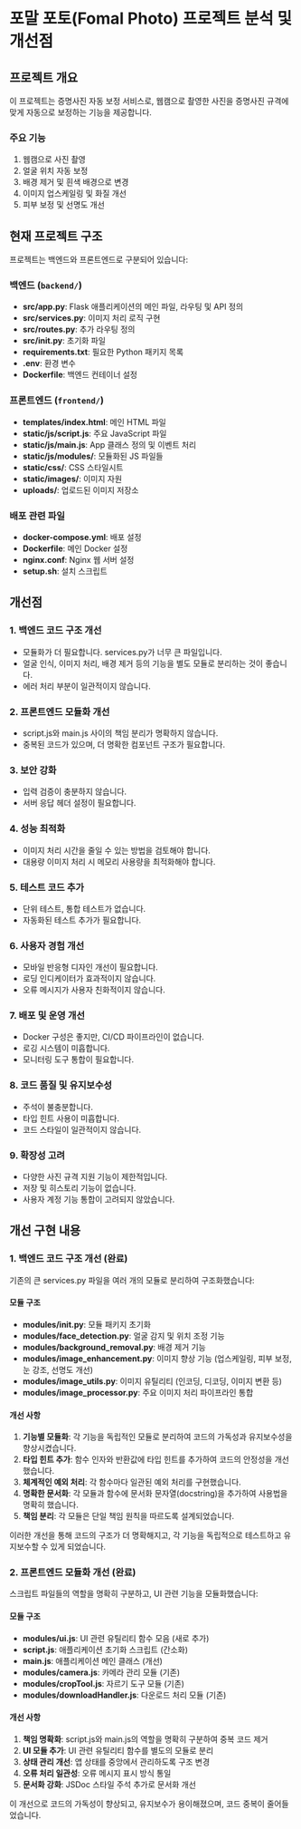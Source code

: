 # 포말 포토(Fomal Photo) 프로젝트 분석 및 개선점

## 프로젝트 개요
이 프로젝트는 증명사진 자동 보정 서비스로, 웹캠으로 촬영한 사진을 증명사진 규격에 맞게 자동으로 보정하는 기능을 제공합니다.

### 주요 기능
1. 웹캠으로 사진 촬영
2. 얼굴 위치 자동 보정
3. 배경 제거 및 흰색 배경으로 변경
4. 이미지 업스케일링 및 화질 개선
5. 피부 보정 및 선명도 개선

## 현재 프로젝트 구조
프로젝트는 백엔드와 프론트엔드로 구분되어 있습니다:

### 백엔드 (`backend/`)
- **src/app.py**: Flask 애플리케이션의 메인 파일, 라우팅 및 API 정의
- **src/services.py**: 이미지 처리 로직 구현
- **src/routes.py**: 추가 라우팅 정의
- **src/__init__.py**: 초기화 파일
- **requirements.txt**: 필요한 Python 패키지 목록
- **.env**: 환경 변수
- **Dockerfile**: 백엔드 컨테이너 설정

### 프론트엔드 (`frontend/`)
- **templates/index.html**: 메인 HTML 파일
- **static/js/script.js**: 주요 JavaScript 파일
- **static/js/main.js**: App 클래스 정의 및 이벤트 처리
- **static/js/modules/**: 모듈화된 JS 파일들
- **static/css/**: CSS 스타일시트
- **static/images/**: 이미지 자원
- **uploads/**: 업로드된 이미지 저장소

### 배포 관련 파일
- **docker-compose.yml**: 배포 설정
- **Dockerfile**: 메인 Docker 설정
- **nginx.conf**: Nginx 웹 서버 설정
- **setup.sh**: 설치 스크립트

## 개선점

### 1. 백엔드 코드 구조 개선
- 모듈화가 더 필요합니다. services.py가 너무 큰 파일입니다.
- 얼굴 인식, 이미지 처리, 배경 제거 등의 기능을 별도 모듈로 분리하는 것이 좋습니다.
- 에러 처리 부분이 일관적이지 않습니다.

### 2. 프론트엔드 모듈화 개선
- script.js와 main.js 사이의 책임 분리가 명확하지 않습니다.
- 중복된 코드가 있으며, 더 명확한 컴포넌트 구조가 필요합니다.

### 3. 보안 강화
- 입력 검증이 충분하지 않습니다.
- 서버 응답 헤더 설정이 필요합니다.

### 4. 성능 최적화
- 이미지 처리 시간을 줄일 수 있는 방법을 검토해야 합니다.
- 대용량 이미지 처리 시 메모리 사용량을 최적화해야 합니다.

### 5. 테스트 코드 추가
- 단위 테스트, 통합 테스트가 없습니다.
- 자동화된 테스트 추가가 필요합니다.

### 6. 사용자 경험 개선
- 모바일 반응형 디자인 개선이 필요합니다.
- 로딩 인디케이터가 효과적이지 않습니다.
- 오류 메시지가 사용자 친화적이지 않습니다.

### 7. 배포 및 운영 개선
- Docker 구성은 좋지만, CI/CD 파이프라인이 없습니다.
- 로깅 시스템이 미흡합니다.
- 모니터링 도구 통합이 필요합니다.

### 8. 코드 품질 및 유지보수성
- 주석이 불충분합니다.
- 타입 힌트 사용이 미흡합니다.
- 코드 스타일이 일관적이지 않습니다.

### 9. 확장성 고려
- 다양한 사진 규격 지원 기능이 제한적입니다.
- 저장 및 히스토리 기능이 없습니다.
- 사용자 계정 기능 통합이 고려되지 않았습니다.

## 개선 구현 내용

### 1. 백엔드 코드 구조 개선 (완료)

기존의 큰 services.py 파일을 여러 개의 모듈로 분리하여 구조화했습니다:

#### 모듈 구조
- **modules/__init__.py**: 모듈 패키지 초기화
- **modules/face_detection.py**: 얼굴 감지 및 위치 조정 기능
- **modules/background_removal.py**: 배경 제거 기능
- **modules/image_enhancement.py**: 이미지 향상 기능 (업스케일링, 피부 보정, 눈 강조, 선명도 개선)
- **modules/image_utils.py**: 이미지 유틸리티 (인코딩, 디코딩, 이미지 변환 등)
- **modules/image_processor.py**: 주요 이미지 처리 파이프라인 통합

#### 개선 사항
1. **기능별 모듈화**: 각 기능을 독립적인 모듈로 분리하여 코드의 가독성과 유지보수성을 향상시켰습니다.
2. **타입 힌트 추가**: 함수 인자와 반환값에 타입 힌트를 추가하여 코드의 안정성을 개선했습니다.
3. **체계적인 예외 처리**: 각 함수마다 일관된 예외 처리를 구현했습니다.
4. **명확한 문서화**: 각 모듈과 함수에 문서화 문자열(docstring)을 추가하여 사용법을 명확히 했습니다.
5. **책임 분리**: 각 모듈은 단일 책임 원칙을 따르도록 설계되었습니다.

이러한 개선을 통해 코드의 구조가 더 명확해지고, 각 기능을 독립적으로 테스트하고 유지보수할 수 있게 되었습니다.

### 2. 프론트엔드 모듈화 개선 (완료)

스크립트 파일들의 역할을 명확히 구분하고, UI 관련 기능을 모듈화했습니다:

#### 모듈 구조
- **modules/ui.js**: UI 관련 유틸리티 함수 모음 (새로 추가)
- **script.js**: 애플리케이션 초기화 스크립트 (간소화)
- **main.js**: 애플리케이션 메인 클래스 (개선)
- **modules/camera.js**: 카메라 관리 모듈 (기존)
- **modules/cropTool.js**: 자르기 도구 모듈 (기존)
- **modules/downloadHandler.js**: 다운로드 처리 모듈 (기존)

#### 개선 사항
1. **책임 명확화**: script.js와 main.js의 역할을 명확히 구분하여 중복 코드 제거
2. **UI 모듈 추가**: UI 관련 유틸리티 함수를 별도의 모듈로 분리
3. **상태 관리 개선**: 앱 상태를 중앙에서 관리하도록 구조 변경
4. **오류 처리 일관성**: 오류 메시지 표시 방식 통일
5. **문서화 강화**: JSDoc 스타일 주석 추가로 문서화 개선

이 개선으로 코드의 가독성이 향상되고, 유지보수가 용이해졌으며, 코드 중복이 줄어들었습니다.
